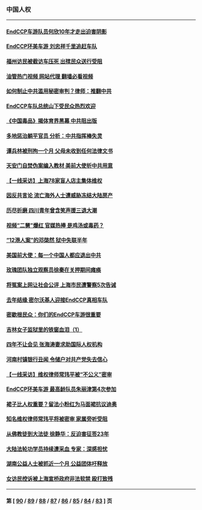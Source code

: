 ### 中国人权
---
#### [EndCCP车游队员何欣10年才走出迫害阴影](../../pages/ncid278/n13792780.md?08010445) 
#### [EndCCP环美车游 刘忠祥千里追赶车队](../../pages/ncid278/n13792563.md?08010445) 
#### [福州访民被截访车压死 出殡民众送行受阻](../../pages/ncid278/n13792598.md?08010445) 
#### [油管热门视频 网站代理 翻墙必看视频](http://209.222.30.114:81/youtube.html?08010445)
#### [如何制止中共滥用秘密审判？律师：推翻中共](../../pages/ncid278/n13792447.md?08010445) 
#### [EndCCP车队总统山下受民众热烈欢迎](../../pages/ncid278/n13792303.md?08010445) 
#### [《中国毒品》揭体育界黑幕 中共阻出版](../../pages/ncid278/n13792248.md?08010445) 
#### [多地惩治躺平官员 分析：中共指挥棒失灵](../../pages/ncid278/n13792195.md?08010445) 
#### [谭兵林被刑拘一个月 父母未收到任何法律文书](../../pages/ncid278/n13792117.md?08010445) 
#### [天安门自焚伪案编入教材 美前大使析中共用意](../../pages/ncid278/n13791932.md?08010445) 
#### [【一线采访】上海78家盲人店主集体维权](../../pages/ncid278/n13791517.md?08010445) 
#### [因反共言论 流亡海外人士遭威胁冻结大陆房产](../../pages/ncid278/n13791436.md?08010445) 
#### [历尽折磨 四川青年曾含笑声援三退大潮](../../pages/ncid278/n13791269.md?08010445) 
#### [视频“二舅”爆红 官媒热捧 是鸡汤或毒药？](../../pages/ncid278/n13790268.md?08010445) 
#### [“12港人案”的邓棨然 狱中失联半年](../../pages/ncid278/n13790889.md?08010445) 
#### [美国前大使：每一个中国人都应退出中共](../../pages/ncid278/n13790755.md?08010445) 
#### [玫瑰团队独立观察员徐秦在关押期间瘫痪](../../pages/ncid278/n13790548.md?08010445) 
#### [将冤案上网让社会公评 上海市民遭警察5次告诫](../../pages/ncid278/n13790526.md?08010445) 
#### [去年结缘 密尔沃基人迎接EndCCP真相车队](../../pages/ncid278/n13790242.md?08010445) 
#### [密歇根民众：你们的EndCCP车游很重要](../../pages/ncid278/n13789852.md?08010445) 
#### [吉林女子监狱里的铁窗血泪（1）](../../pages/ncid278/n13786967.md?08010445) 
#### [四年不让会见 张海涛妻求助国际人权机构](../../pages/ncid278/n13789744.md?08010445) 
#### [河南村镇银行丑闻 令储户对共产党失去信心](../../pages/ncid278/n13789619.md?08010445) 
#### [【一线采访】维权律师常玮平被“不公义”密审](../../pages/ncid278/n13789348.md?08010445) 
#### [EndCCP环美车游 最高龄队员朱丽津第4次参加](../../pages/ncid278/n13788088.md?08010445) 
#### [裙子比人权重要？留法小粉红为马面裙抗议迪奥](../../pages/ncid278/n13788697.md?08010445) 
#### [知名维权律师常玮平将被密审 家属旁听受阻](../../pages/ncid278/n13788728.md?08010445) 
#### [从佛教徒到大法徒 徐静华：反迫害征签23年](../../pages/ncid278/n13788398.md?08010445) 
#### [大陆法轮功学员持续遭采血 专家：深感担忧](../../pages/ncid278/n13787897.md?08010445) 
#### [湖南公益人士被抓近一个月 公益团体吁释放](../../pages/ncid278/n13788595.md?08010445) 
#### [女访民控诉被上海宣桥政府非法软禁 殴打致残](../../pages/ncid278/n13788170.md?08010445) 

---
#### 第 [ [90](./90.md?08010445) / [89](./89.md?08010445) / [88](./88.md?08010445) / [87](./87.md?08010445) / [86](./86.md?08010445) / [85](./85.md?08010445) / [84](./84.md?08010445) / [83](./83.md?08010445) ] 页
